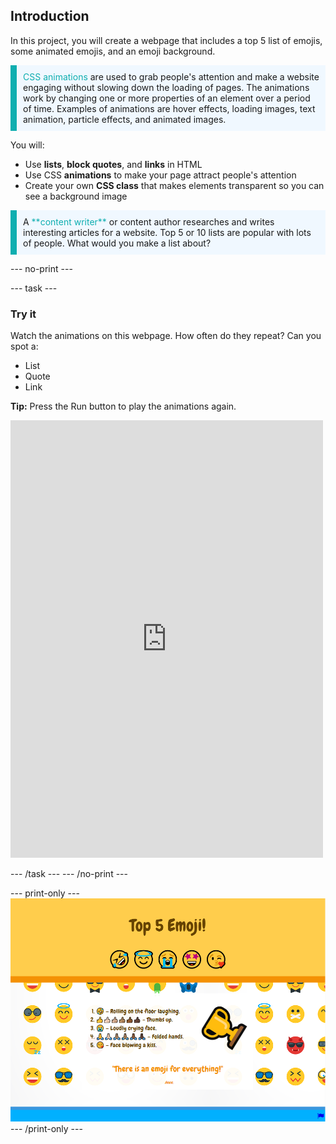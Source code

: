 ## Introduction

In this project, you will create a webpage that includes a top 5 list of emojis, some animated emojis, and an emoji background.

<p style="border-left: solid; border-width:10px; border-color: #0faeb0; background-color: aliceblue; padding: 10px;">
<span style="color: #0faeb0">CSS animations</span> are used to grab people's attention and make a website engaging without slowing down the loading of pages. The animations work by changing one or more properties of an element over a period of time. Examples of animations are hover effects, loading images, text animation, particle effects, and animated images.
</p>

You will:

- Use **lists**, **block quotes**, and **links** in HTML
- Use CSS **animations** to make your page attract people's attention
- Create your own **CSS class** that makes elements transparent so you can see a background image

<p style="border-left: solid; border-width:10px; border-color: #0faeb0; background-color: aliceblue; padding: 10px;">
A <span style="color: #0faeb0">**content writer**</span> or content author researches and writes interesting articles for a website. Top 5 or 10 lists are popular with lots of people. What would you make a list about?
</p>

\--- no-print ---

\--- task ---

### Try it

<div style="display: flex; flex-wrap: wrap">
<div style="flex-basis: 175px; flex-grow: 1">  
Watch the animations on this webpage. How often do they repeat? Can you spot a:

- List
- Quote
- Link

**Tip:** Press the Run button to play the animations again.

<iframe src="https://editor.raspberrypi.org/en/embed/viewer/top-5-emoji-list-complete" width="500" height="700" frameborder="0" marginwidth="0" marginheight="0" allowfullscreen> </iframe>



\--- /task ---
\--- /no-print ---

\--- print-only ---
![Completed project](images/solution.PNG)
\--- /print-only ---
